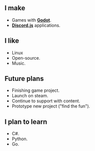 ## I make

- Games with **[Godot](https://github.com/godotengine/godot)**.
- **[Discord.js](https://github.com/discordjs/discord.js/)** applications.

## I like

- Linux
- Open-source.
- Music.

## Future plans

- Finishing game project.
- Launch on steam.
- Continue to support with content.
- Prototype new project ("find the fun").

## I plan to learn

- C#.
- Python.
- Go.
